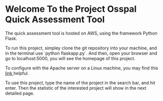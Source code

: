 <h1> Welcome To the Project Osspal Quick Assessment Tool</h1>

<p> The quick assessment tool is hosted on AWS, using the framework Python Flask. </p>

<p> To run this project, simpley clone the git repository into your machine, and in the terminal use `python flaskapp.py`. And then, open your browser and go to localhost:5000, you will see the homepage of this project. </p>

<p> To configure with the Apache server on a Linux machine, you may find this <a href="" ="http://www.datasciencebytes.com/bytes/2015/02/24/running-a-flask-app-on-aws-ec2/"> link </a> helpful. </p>

<p> To use this project, type the name of the project in the search bar, and hit enter. Then the statistic of the interested project will show in the next detailed page. </p>